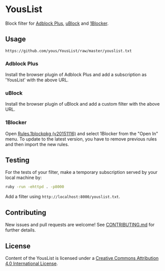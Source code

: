 # YousList

Block filter for [Adblock Plus][], [uBlock][] and [1Blocker][].

[Adblock Plus]: https://adblockplus.org/
[uBlock]: https://github.com/chrisaljoudi/uBlock
[1Blocker]: http://1blocker.com/

## Usage

```
https://github.com/yous/YousList/raw/master/youslist.txt
```

### Adblock Plus

Install the browser plugin of Adblock Plus and add a subscription as 'YousList' with the above URL.

### uBlock

Install the browser plugin of uBlock and add a custom filter with the above URL.

### 1Blocker

Open [Rules.1blockpkg (v20151116)][Rules.1blockpkg] and select 1Blocker from the
"Open In" menu. To update to the latest version, you have to remove previous
rules and then import the new rules.

[Rules.1blockpkg]: https://cdn.rawgit.com/yous/YousList/v20151116/Rules.1blockpkg

## Testing

For the tests of your filter, make a temporary subscription served by your local machine by:

``` sh
ruby -run -ehttpd . -p8000
```

Add a filter using `http://localhost:8000/youslist.txt`.

## Contributing

New issues and pull requests are welcome! See [CONTRIBUTING.md](CONTRIBUTING.md) for further details.

## License

Content of the YousList is licensed under a [Creative Commons Attribution 4.0 International License](http://creativecommons.org/licenses/by/4.0/).
